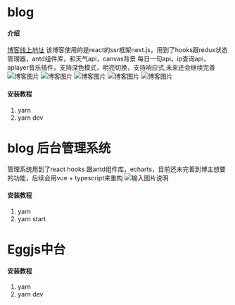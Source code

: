 # blog

#### 介绍
  [博客线上地址](http://www.wsw2000.top/)
  该博客使用的是react的ssr框架next.js，用到了hooks跟redux状态管理器，antd组件库，和天气api，canvas背景
  每日一句api，ip查询api，aplayer音乐插件，支持深色模式，明亮切换，支持响应式,未来还会继续完善
  ![博客图片](https://images.gitee.com/uploads/images/2021/0312/152803_cd376e78_7436769.png "blog1.png")
  ![博客图片](https://images.gitee.com/uploads/images/2021/0312/152825_d35f9420_7436769.png "blog2.png")
  ![博客图片](https://images.gitee.com/uploads/images/2021/0312/152842_c448888b_7436769.png "blog3.png")
  ![博客图片](https://images.gitee.com/uploads/images/2021/0312/152855_cfc97d89_7436769.png "blog4.png")
  ![博客图片](https://images.gitee.com/uploads/images/2021/0312/152907_394a6afd_7436769.png "blog5.png")

#### 安装教程
1.  yarn
2.  yarn dev

# blog 后台管理系统
  管理系统用到了react hooks 跟antd组件库，echarts，目前还未完善到博主想要的功能，后续会用vue + typescript来重构
![输入图片说明](https://images.gitee.com/uploads/images/2021/0312/153112_651512a6_7436769.png "admin1.png")
#### 安装教程
1.  yarn
2.  yarn start

# Eggjs中台
#### 安装教程
1.  yarn
2.  yarn dev

